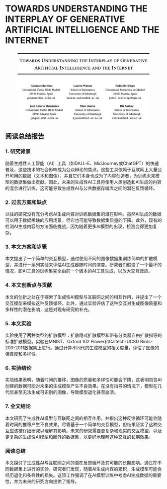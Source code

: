 # TOWARDS UNDERSTANDING THE INTERPLAY OF GENERATIVE ARTIFICIAL INTELLIGENCE AND THE INTERNET

<figure><img src="../.gitbook/assets/image (6) (1) (1) (1) (1) (1) (1) (1) (1) (1) (1) (1) (1) (1) (1) (1) (1) (1) (1) (1) (1) (1) (1) (1).png" alt=""><figcaption></figcaption></figure>

## 阅读总结报告

### 1. 研究背景

随着生成性人工智能（AI）工具（如DALL-E、MidJourney或ChatGPT）的快速普及，这些技术的社会影响成为公众辩论的焦点。这些工具依赖于互联网上大量公开可用的数据（文本和图像），并且它们本身也成为了内容创造者，为训练未来模型的数据集做出贡献。因此，未来的生成性AI工具将使用人类创造和AI生成的内容的混合进行训练，这可能导致生成性AI与公共数据存储库之间的潜在反馈循环。

### 2. 过去方案和缺点

以往的研究没有充分考虑AI生成内容对训练数据集的潜在影响。虽然AI生成的数据可以用于数据稀缺的应用场景，但它也可能导致数据集质量的下降。此外，现有的检测AI生成内容的方法面临挑战，因为随着更多AI模型的出现，检测变得更加复杂。

### 3. 本文方案和步骤

本文提出了一个简单的交互模型，通过使用不同的图像数据集训练简单的扩散模型，并进行一系列实验来评估AI生成器随时间的演变。研究者们假设了一个最坏的情况，即AI工具的训练集完全由前一个版本的AI工具生成，以放大交互效应。

### 4. 本文创新点与贡献

本文的创新之处在于探索了生成性AI模型与互联网之间的相互作用，并提出了一个交互模型来模拟这种反馈循环。此外，通过实验评估了这种交互对生成图像质量和多样性的潜在影响，这是对现有研究的补充。

### 5. 本文实验

实验使用了两种类型的扩散模型：扩散隐式扩散模型和带有分类器自由扩散指导的标准扩散模型。实验在MNIST、Oxford 102 Flower和Caltech-UCSD Birds-200-2011数据集上进行。通过计算不同代的生成模型的相关度量，评估了图像的保真度和多样性。

### 6. 实验结论

实验结果表明，随着时间的推移，图像的质量和多样性可能会下降，这表明包含AI创建的数据可能对未来的生成模型产生不良效果。在没有指导的情况下，模型在几代后甚至无法生成可识别的图像，导致模型退化甚至崩溃。

### 7. 全文结论

本文研究了生成性AI模型与互联网之间的相互作用，并指出这种反馈循环可能会随着时间的推移产生不良效果。尽管基于一个简单的交互模型，但结果证实了这种交互应该被仔细研究以理解其影响。未来的研究需要更复杂和现实的交互模型，以及更复杂的生成性AI模型和额外的数据集，以更好地理解这种交互的长期效果。

### 阅读总结

本文探讨了生成性AI与互联网之间的潜在反馈循环及其可能的长期影响。通过在不同数据集上进行的实验，研究者们发现，随着AI生成内容的累积，生成模型可能会经历退化和多样性的损失。这项工作强调了在AI模型训练中考虑AI生成数据的重要性，并为未来的研究方向提供了指导。
